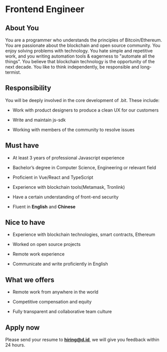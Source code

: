 # Frontend Engineer

## About You

You are a programmer who understands the principles of Bitcoin/Ethereum. You are passionate about the blockchain and open source community. You enjoy solving problems with technology. You hate simple and repetitive work, and you writing automation tools & eagerness to "automate all the things". You believe that blockchain technology is the opportunity of the next decade. You like to think independently, be responsible and long-termist.

## Responsibility

You will be deeply involved in the core development of .bit. These include:

- Work with product designers to produce a clean UX for our customers

- Write and maintain js-sdk

- Working with members of the community to resolve issues

## Must have

- At least 3 years of professional Javascript experience

- Bachelor’s degree in Computer Science, Engineering or relevant field

- Proficient in Vue/React and TypeScript

- Experience with blockchain tools(Metamask, Tronlink)

- Have a certain understanding of front-end security

- Fluent in **English** and **Chinese**

## Nice to have 

- Experience with blockchain technologies, smart contracts, Ethereum

- Worked on open source projects

- Remote work experience

- Communicate and write proficiently in English



## What we offers

- Remote work from anywhere in the world 

- Competitive compensation and equity

- Fully transparent and collaborative team culture



## Apply now

Please send your resume to **hiring@d.id**, we will give you feedback within 24 hours.
